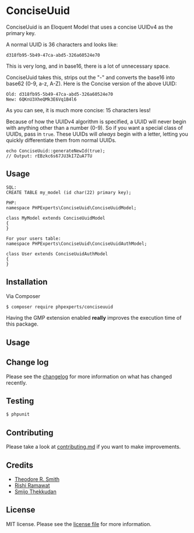 # ConciseUuid

ConciseUuid is an Eloquent Model that uses a concise UUIDv4 as the primary key.

A normal UUID is 36 characters and looks like: 

    d318fb95-5b49-47ca-abd5-326a60524e70
    
This is very long, and in base16, there is a lot of unnecessary space.

ConciseUuid takes this, strips out the "-" and converts the base16 into base62 (0-9, a-z, A-Z).
Here is the Concise version of the above UUID:

    Old: d318fb95-5b49-47ca-abd5-326a60524e70
    New: 6QKnU3XheQMk3E6Vq1B4l6
    
As you can see, it is much more concise: 15 characters less!

Because of how the UUIDv4 algorithm is specified, a UUID will never begin with anything
other than a number (0-9). So if you want a special class of UUIDs, pass in `true`. These
UUIDs will *always* begin with a letter, letting you quickly differentiate them from
normal UUIDs.

    echo ConciseUuid::generateNewId(true);
    // Output: rEBzkc6s67JU3kI7ZuA7TU

## Usage

    SQL: 
    CREATE TABLE my_model (id char(22) primary key);

    PHP:
    namespace PHPExperts\ConciseUuid\ConciseUuidModel;

    class MyModel extends ConciseUuidModel
    {
    }

    For your users table:
    namespace PHPExperts\ConciseUuid\ConciseUuidAuthModel;

    class User extends ConciseUuidAuthModel
    {
    }

## Installation

Via Composer

``` bash
$ composer require phpexperts/conciseuuid
```

Having the GMP extension enabled **really** improves the execution time of this package.

## Usage

## Change log

Please see the [changelog](CHANGELOG.md) for more information on what has changed recently.

## Testing

``` bash
$ phpunit
```

## Contributing

Please take a look at [contributing.md](contributing.md) if you want to make improvements.


## Credits

- [Theodore R. Smith](https://www.phpexperts.pro/])
- [Rishi Ramawat](https://github.com/rishi-ramawat)
- [Smijo Thekkudan](https://github.com/smijo149)

## License

MIT license. Please see the [license file](license.md) for more information.


[ico-version]: https://img.shields.io/packagist/v/phpexperts/conciseuuid.svg?style=flat-square
[ico-downloads]: https://img.shields.io/packagist/dt/phpexperts/conciseuuid.svg?style=flat-square
[ico-travis]: https://img.shields.io/travis/phpexperts/conciseuuid/master.svg?style=flat-square
[ico-styleci]: https://styleci.io/repos/12345678/shield

[link-packagist]: https://packagist.org/packages/phpexperts/conciseuuid
[link-downloads]: https://packagist.org/packages/phpexperts/conciseuuid
[link-travis]: https://travis-ci.org/phpexperts/conciseuuid
[link-styleci]: https://styleci.io/repos/12345678
[link-author]: https://github.com/phpexperts
[link-contributors]: ../../contributors]
